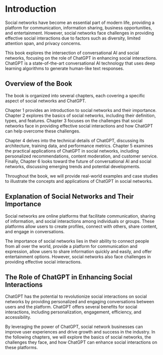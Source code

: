Introduction
============

Social networks have become an essential part of modern life, providing a platform for communication, information sharing, business opportunities, and entertainment. However, social networks face challenges in providing effective social interactions due to factors such as diversity, limited attention span, and privacy concerns.

This book explores the intersection of conversational AI and social networks, focusing on the role of ChatGPT in enhancing social interactions. ChatGPT is a state-of-the-art conversational AI technology that uses deep learning algorithms to generate human-like text responses.

Overview of the Book
--------------------

The book is organized into several chapters, each covering a specific aspect of social networks and ChatGPT.

Chapter 1 provides an introduction to social networks and their importance. Chapter 2 explores the basics of social networks, including their definition, types, and features. Chapter 3 focuses on the challenges that social networks face in providing effective social interactions and how ChatGPT can help overcome these challenges.

Chapter 4 delves into the technical details of ChatGPT, discussing its architecture, training data, and performance metrics. Chapter 5 examines the practical applications of ChatGPT in social networks, including personalized recommendations, content moderation, and customer service. Finally, Chapter 6 looks toward the future of conversational AI and social networks, discussing emerging trends and potential developments.

Throughout the book, we will provide real-world examples and case studies to illustrate the concepts and applications of ChatGPT in social networks.

Explanation of Social Networks and Their Importance
---------------------------------------------------

Social networks are online platforms that facilitate communication, sharing of information, and social interactions among individuals or groups. These platforms allow users to create profiles, connect with others, share content, and engage in conversations.

The importance of social networks lies in their ability to connect people from all over the world, provide a platform for communication and expression, allow users to share information quickly and easily, and offer entertainment options. However, social networks also face challenges in providing effective social interactions.

The Role of ChatGPT in Enhancing Social Interactions
----------------------------------------------------

ChatGPT has the potential to revolutionize social interactions on social networks by providing personalized and engaging conversations between users and the platform. ChatGPT offers several benefits for social interactions, including personalization, engagement, efficiency, and accessibility.

By leveraging the power of ChatGPT, social network businesses can improve user experiences and drive growth and success in the industry. In the following chapters, we will explore the basics of social networks, the challenges they face, and how ChatGPT can enhance social interactions on these platforms.
